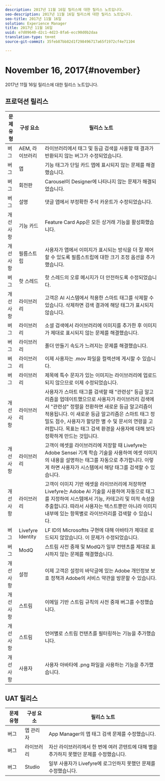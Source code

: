 ```yaml
---
description: 2017년 11월 16일 릴리스에 대한 릴리스 노트입니다.
seo-description: 2017년 11월 16일 릴리스에 대한 릴리스 노트입니다.
seo-title: 2017년 11월 16일
solution: Experience Manager
title: 2017년 11월 16일
uuid: e7d09640-d2c1-4d23-8fa6-ecc90d0b2daa
translation-type: tm+mt
source-git-commit: 35feb87bb82d1f298496717a65f1972cf4e71104

---
```



# November 16, 2017{#november}

2017년 11월 16일 릴리스에 대한 릴리스 노트입니다.

## 프로덕션 릴리스

| **문제 유형** | **구성 요소** | **릴리스 노트** |
|---|---|---|
| 버그 | AEM, 라이브러리 | 라이브러리에서 태그 및 등급 검색을 사용할 때 결과가 반환되지 않는 버그가 수정되었습니다. |
| 버그 | 앱 | 기능 태그가 단일 카드 앱에 표시되지 않는 문제를 해결했습니다. |
| 버그 | 회전판 | Carousel이 Designer에 나타나지 않는 문제가 해결되었습니다. |
| 버그 | 설명 | 댓글 앱에서 부정확한 주석 카운트가 수정되었습니다. |
| 개선 사항 | 기능 카드 | Feature Card App은 모든 상거래 기능을 활성화했습니다. |
| 개선 사항 | 필름스트립 | 사용자가 앱에서 이미지가 표시되는 방식을 더 잘 제어할 수 있도록 필름스트립에 대한 크기 조정 옵션을 추가했습니다. |
| 버그 | 핫 스레드 | 핫 스레드의 오류 메시지가 더 안전하도록 수정되었습니다. |
| 개선 사항 | 라이브러리 | 고객은 AI 시스템에서 적용한 스마트 태그를 삭제할 수 있습니다. 삭제하면 검색 결과에 해당 태그가 표시되지 않습니다. |
| 버그 | 라이브러리 | 소셜 검색에서 라이브러리에 이미지를 추가한 후 이미지가 제대로 표시되지 않는 문제를 해결했습니다. |
| 버그 | 라이브러리 | 폴더 만들기 속도가 느려지는 문제를 해결했습니다. |
| 버그 | 라이브러리 | 이제 사용자는 .mov 파일을 컬렉션에 게시할 수 있습니다. |
| 버그 | 라이브러리 | 제목에 특수 문자가 있는 이미지는 라이브러리에 업로드되지 않으므로 이제 수정되었습니다. |
| 개선 사항 | 라이브러리 | 사용자가 스마트 태그를 검색할 때 "관련성" 등급 알고리즘을 업데이트했으므로 사용자가 라이브러리 검색에서 "관련성" 정렬을 전환하면 새로운 등급 알고리즘이 적용됩니다. 이 새로운 등급 알고리즘은 스마트 태그 정밀도 점수, 사용자가 할당한 별 수 및 문서의 연령을 고려합니다. 목표는 태그 검색 환경을 사용자에 대해 보다 정확하게 만드는 것입니다. |
| 개선 사항 | 라이브러리 | 고객이 에셋을 라이브러리에 저장할 때 Livefyre는 Adobe Sensei 기계 학습 기술을 사용하여 에셋 이미지의 내용을 설명하는 태그를 자동으로 추가합니다. 이렇게 하면 사용자가 시스템에서 해당 태그를 검색할 수 있습니다. |
| 개선 사항 | 라이브러리 | 고객이 이미지 기반 에셋을 라이브러리에 저장하면 Livefyre는 Adobe AI 기술을 사용하여 자동으로 태그를 지정하여 시스템에서 기능, 카테고리 및 미적 속성을 추출합니다. 따라서 사용자는 텍스트뿐만 아니라 이미지 내부에 있는 항목별로 라이브러리를 검색할 수 있습니다. |
| 버그 | Livefyre Identity | LF ID의 Microsoftts 구현에 대해 아바타가 제대로 로드되지 않았습니다. 이 문제가 수정되었습니다. |
| 버그 | ModQ | 스트림 사전 중재 및 ModQ가 일부 컨텐츠를 제대로 표시하지 않는 문제를 해결했습니다. |
| 개선 사항 | 설정 | 이제 고객은 설정의 바닥글에 있는 Adobe 개인정보 보호 정책과 Adobe의 서비스 약관을 방문할 수 있습니다. |
| 개선 사항 | 스트림 | 이메일 기반 스트림 규칙의 사전 중재 버그를 수정했습니다. |
| 개선 사항 | 스트림 | 언어별로 스트림 컨텐츠를 필터링하는 기능을 추가했습니다. |
| 개선 사항 | 사용자 | 사용자 아바타에 .png 파일을 사용하는 기능을 추가했습니다. |

## UAT 릴리스

| **문제 유형** | **구성 요소** | **릴리스 노트** |
|---|---|---|
| 버그 | 앱 관리자 | App Manager의 앱 태그 검색 문제를 수정했습니다. |
| 버그 | 라이브러리 | 자산 라이브러리에서 한 번에 여러 콘텐트에 대해 별을 추가하지 못했던 문제를 수정했습니다. |
| 버그 | Studio | 일부 사용자가 Livefyre에 로그인하지 못했던 문제를 수정했습니다. |

